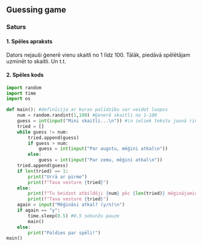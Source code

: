 ## Guessing game
### Saturs 

#### 1. Spēles apraksts
Dators nejauši ģenerē vienu skaitli no 1 līdz 100. Tālāk, piedāvā spēlētājam uzminēt to skaitli. Un t.t.

#### 2. Spēles kods
```py
import random
import time
import os

def main(): #definīcija ar kuras palīdzību var veidot loopus
    num = random.randint(1,100) #Ģenerē skaitli no 1-100
    guess = int(input("Mini skaitli...\n")) #\n ieliek tekstu jaunā rindā
    tried = []
    while guess != num:
        tried.append(guess)
        if guess > num:
            guess = int(input("Par augstu, mēģini atkal\n"))
        else:
            guess = int(input("Par zemu, mēģini atkal\n"))
    tried.append(guess)
    if len(tried) == 1:
        print("Urrā ar pirmo")
        print(f"Tava vesture {tried}")
    else:
        print(f"Tu beidzot atbildēji {num} pēc {len(tried)} mēģinājumiem!") #f ļauj vieglāk ielikt mainīgos teksta vidū
        print(f"Tava vesture {tried}")
    again = input("Mēģināsi atkal? (y/n)\n") 
    if again == "y":
        time.sleep(0.5) #0.5 sekunžu pauze
        main()
    else:
        print("Paldies par spēli!") 
main()
```
